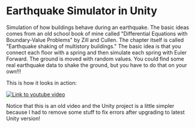 # Earthquake Simulator in Unity

Simulation of how buildings behave during an earthquake. The basic ideas comes from an old school book of mine called "Differential Equations with Boundary-Value Problems" by Zill and Cullen. The chapter itself is called "Earthquake shaking of multistory buildings." The basic idea is that you connect each floor with a spring and then simulate each spring with Euler Forward. The ground is moved with random values. You could find some real earthquake data to shake the ground, but you have to do that on your own!!!

This is how it looks in action: 

[![Link to youtube video](https://img.youtube.com/vi/OTUkXm5mD58/0.jpg)](https://www.youtube.com/watch?v=OTUkXm5mD58) 

Notice that this is an old video and the Unity project is a little simpler because I had to remove some stuff to fix errors after upgrading to latest Unity version!
